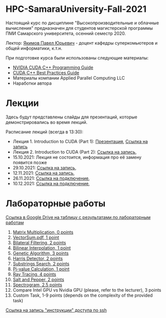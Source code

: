 # HPC-SamaraUniversity-Fall-2021
Настоящий курс по дисциплине "Высокопроизводительные и облачные вычисления" предназначен для студентов магистерской программы ПМИ Самарского университета, осенний семестр 2020.

Лектор: [Якимов Павел Юрьевич](https://ssau.ru/staff/222993132-yakimov-pavel-yurevich) - доцент кафедры суперкомьютеров и общей информатики, к.т.н.

При подготовке курса были использованы следующие материалы:
- [NVIDIA CUDA C++ Programming Guide](https://docs.nvidia.com/cuda/cuda-c-programming-guide/index.html)
- [CUDA C++ Best Practices Guide](https://docs.nvidia.com/cuda/cuda-c-best-practices-guide/index.html)
- Материалы компании Applied Parallel Computing LLC
- Наработки автора

# Лекции

Здесь будут представлены слайды для презентаций, которые демонстрировались во время лекций.

Расписание лекций (всегда в 13:30):
- Лекция 1. Introduction to CUDA (Part 1): [Презентация](https://github.com/PavelYakimov/HPC-SamaraUniversity-Fall-2021/files/7186648/en_Introduction.pdf), [Ссылка на запись](https://1drv.ms/v/s!AvM8VWt8XD6Kic0Q7m5IUl0N-tMHEg?e=aAitt5)
- Лекция 2. Introduction to CUDA (Part 2): [Ссылка на запись](https://1drv.ms/v/s!AvM8VWt8XD6Kic8zxiauCTQG-zND0w?e=uadl1C), 
- 15.10.2021: Лекция не состоится, информация про её замену появится позже
- 29.10.2021: [Ссылка на запись](https://1drv.ms/v/s!AvM8VWt8XD6KidRART5hsicj_ZGdyQ?e=BUPy5D),
- 12.11.2021: [Ссылка на запись](https://1drv.ms/v/s!AvM8VWt8XD6KidYgTHi0CpUWOqSOdA?e=coReZG),
- 26.11.2021: [Ссылка на подключение](https://zoom.us/j/8806326199?pwd=eEhaTVFPYTJHeVExakdNaHl0ZFpVQT09),
- 10.12.2021: [Ссылка на подключение](https://zoom.us/j/8806326199?pwd=eEhaTVFPYTJHeVExakdNaHl0ZFpVQT09),

# Лабораторные работы

[Ссылка в Google Drive на таблицу с результатами по лабораторным работам](https://docs.google.com/spreadsheets/d/1_QScXE8Q8pl-AKluKXKhohZs7qSEeeJqVZ8JmRk6n9k/edit?usp=sharing)

1. [Matrix Multiplication, 0 points](https://github.com/PavelYakimov/HPC-SamaraUniversity-Fall-2021/files/7152853/Lab0_MatMul.pdf)
2. [VectorSum.pdf, 1 point](https://github.com/PavelYakimov/HPC-SamaraUniversity-Fall-2021/files/7153431/Lab1_VectorSum.pdf)
3. [Bilateral Filtering, 2 points](https://github.com/PavelYakimov/HPC-SamaraUniversity-Fall-2021/blob/main/bilateral.pdf)
4. [Bilinear Interpolation, 1 point](https://github.com/PavelYakimov/HPC-SamaraUniversity-Fall-2021/blob/main/bilinear_interpolation.pdf)
5. [Genetic Algorithm, 3 points](https://github.com/PavelYakimov/HPC-SamaraUniversity-Fall-2021/blob/main/genetic_algorithm.pdf)
6. [Harris Detector, 2 points](https://github.com/PavelYakimov/HPC-SamaraUniversity-Fall-2021/blob/main/harris_algorithm.pdf)
7. [Substrings Search, 2 points](https://github.com/PavelYakimov/HPC-SamaraUniversity-Fall-2021/blob/main/mass_search.pdf)
8. [Pi-value Calculation, 1 point](https://github.com/PavelYakimov/HPC-SamaraUniversity-Fall-2021/blob/main/pi_monte_carlo.pdf)
9. [Ray Tracing, 4 points](https://github.com/PavelYakimov/HPC-SamaraUniversity-Fall-2021/blob/main/ray_tracing.pdf)
10. [Salt and Pepper, 2 points](https://github.com/PavelYakimov/HPC-SamaraUniversity-Fall-2021/blob/main/salt_and_pepper.pdf)
11. [Spectrogram, 2.5 points](https://github.com/PavelYakimov/HPC-SamaraUniversity-Fall-2021/blob/main/spectrogram.pdf)
12. Compare Intel GPU vs Nvidia GPU (please, refer to the lecturer), 3 points
13. Custom Task, 1-9 points (depends on the complexity of the provided task)

[Ссылка на запись "инструкции" доступа по ssh](https://1drv.ms/v/s!AvM8VWt8XD6Kic42dl9NF3nUOK1iiA?e=Wv6WGQ)
